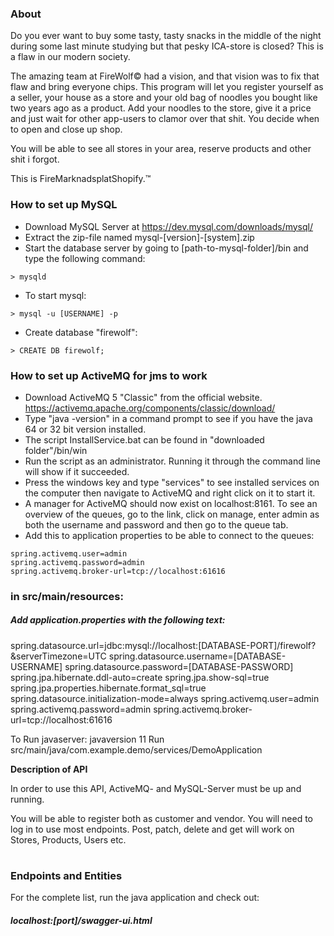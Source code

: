 ### About

Do you ever want to buy some tasty, tasty snacks in the middle of the night during some
last minute studying but that pesky ICA-store is closed? This is a flaw in our modern society.

The amazing team at FireWolf&copy; had a vision, and that
vision was to fix that flaw and bring everyone chips. This program will let you register yourself as a seller, your house as a store and your old bag of noodles you bought like two years ago as a product. Add your noodles to the store, give it a price and just wait for other app-users to clamor over that shit. You decide when to open and close up shop.

You will be able to see all stores in your area, reserve products and other shit i forgot.

This is FireMarknadsplatShopify.&trade;

### How to set up MySQL 

- Download MySQL Server at https://dev.mysql.com/downloads/mysql/
- Extract the zip-file named mysql-[version]-[system].zip
- Start the database server by going to [path-to-mysql-folder]/bin and type the following command:
```
> mysqld
```
- To start mysql:
```
> mysql -u [USERNAME] -p
```
- Create database "firewolf":
```
> CREATE DB firewolf;
```

### How to set up ActiveMQ for jms to work

- Download ActiveMQ 5 "Classic" from the official website. 
  https://activemq.apache.org/components/classic/download/
- Type "java -version" in a command prompt to see if you have the java 64 or 32 bit version installed.
- The script InstallService.bat can be found in "downloaded folder"/bin/win
- Run the script as an administrator. Running it through the command line will show if it succeeded.
- Press the windows key and type "services" to see installed services on the computer then navigate to ActiveMQ and right click on it to start it.
- A manager for ActiveMQ should now exist on localhost:8161. To see an overview of the queues, go to the link, click on manage, enter admin as both the username and password and then go to the queue tab.
- Add this to application properties to be able to connect to the queues:
```
spring.activemq.user=admin
spring.activemq.password=admin
spring.activemq.broker-url=tcp://localhost:61616
```

### in src/main/resources:
##### Add application.properties with the following text:
spring.datasource.url=jdbc:mysql://localhost:[DATABASE-PORT]/firewolf?&serverTimezone=UTC
spring.datasource.username=[DATABASE-USERNAME]
spring.datasource.password=[DATABASE-PASSWORD]
spring.jpa.hibernate.ddl-auto=create
spring.jpa.show-sql=true
spring.jpa.properties.hibernate.format_sql=true
spring.datasource.initialization-mode=always
spring.activemq.user=admin
spring.activemq.password=admin
spring.activemq.broker-url=tcp://localhost:61616

To Run javaserver:
javaversion 11
Run src/main/java/com.example.demo/services/DemoApplication

**Description of API**

In order to use this API, ActiveMQ- and MySQL-Server must be up and running.

You will be able to register both as customer and vendor. You will need to log in to use most endpoints. Post, patch, delete and get will work on Stores, Products, Users etc. 

#
### Endpoints and Entities
For the complete list, run the java application and check out:
##### localhost:[port]/swagger-ui.html

 
